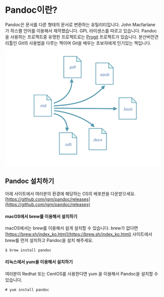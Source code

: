 
# Pandoc이란?
Pandoc은 문서를 다른 형태의 문서로 변환하는 유틸리티입니다.
John Macfarlane 가 하스켈 언어를 이용해서 제작했습니다. GPL 라이센스를 따르고 있습니다.
Pandoc을 사용하는 프로젝트중 유명한 프로젝트로는 [Progit](https://git-scm.com/book/ko/v2) 프로젝트가 있습니다.
분산버전관리툴인 Git의 사용법을 다루는 책이며 Git을 배우는 초보자에게 인기있는 책입니다.

![Pandoc은 문서변환이 유연합니다.](figures/mdconverting.png?raw=true)

## Pandoc 설치하기
아래 사이트에서 여러분의 환경에 해당하는 OS의 배포판을 다운받으세요.
[https://github.com/jgm/pandoc/releases](https://github.com/jgm/pandoc/releases)

#### macOS에서 brew를 이용해서 설치하기
macOS에서는 brew를 이용해서 쉽게 설치할 수 있습니다.
brew가 없다면 [https://brew.sh/index_ko.html](https://brew.sh/index_ko.html) 사이트에서 brew를 먼저 설치하고 Pandoc을 설치 해주세요.

	$ brew install pandoc

#### 리눅스에서 yum을 이용해서 설치하기
여러분이 Redhat 또는 CentOS를 사용한다면 yum 을 이용해서 Pandoc을 설치할 수 있습니다.

	# yum install pandoc
